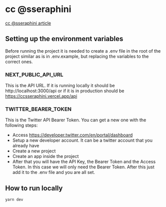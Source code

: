 # cc @sseraphini

[cc @sseraphini article](https://sibelius.substack.com/p/cc-sseraphini)

## Setting up the environment variables

Before running the project it is needed to create a .env file in the root of the project similar as is in .env.example, but replacing the variables to the correct ones.

### NEXT_PUBLIC_API_URL
This is the API URL. If it is running locally it should be http://localhost:3000/api or if it is in production should be https://ccsseraphini.vercel.app/api

### TWITTER_BEARER_TOKEN
This is the Twitter API Bearer Token. You can get a new one with the following steps:
-  Access https://developer.twitter.com/en/portal/dashboard
-  Setup a new developer account. It can be a twitter account that you already have
-  Create a new project
-  Create an app inside the project
-  After that you will have the API Key, the Bearer Token and the Access Token. In this case we will only need the Bearer Token. After this just add it to the .env file and you are all set.

## How to run locally

```
yarn dev
```
